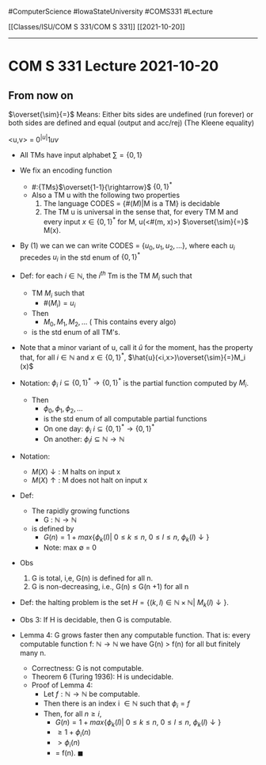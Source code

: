 #ComputerScience  #IowaStateUniversity  #COMS331 
#Lecture

[[Classes/ISU/COM S 331/COM S 331]] [[2021-10-20]]

---

# COM S 331 Lecture 2021-10-20

## From now on

$\overset{\sim}{=}$ Means: Either bits sides are undefined (run forever) or both sides are defined and equal (output and acc/rej) (The Kleene equality)

<u,v> = $0^{|u|}1uv$

- All TMs have input alphabet $\sum = \{0,1\}$
- We fix an encoding function 
	- #:{TMs}$\overset{1-1}{\rightarrow}$ $\{0,1\}^*$
	- Also a  TM u with the following two properties
		1. The language CODES = $\{\#(M) |\text{M is a TM}\}$ is decidable
		2. The TM u is universal in the sense that, for every TM M and every input $x \in \{0,1\}^*$ for M, u(<#(m, x)>) $\overset{\sim}{=}$ M(x).
- By (1) we can we can write CODES = {$u_0, u_1, u_2,...$}, where each $u_i$ precedes $u_i$ in the std enum of $\{0,1\}^*$
- Def: for each $i \in \mathbb{N}$, the $i^{th}$ Tm is the TM $M_i$ such that 
	- TM $M_i$ such that 
		- $\#(M_i) = u_i$
	- Then
		- $M_0, M_1, M_2, ...$ ( This contains every algo)
	- is the std enum of all TM's. 
- Note that a minor  variant of u, call it $\hat{u}$ for the moment, has the property that, for all  $i \in \mathbb{N}$ and $x \in \{0,1\}^*$, $\hat{u}(<i,x>)\overset{\sim}{=}M_i (x)$
- Notation: $\phi_i\ i \subseteq \{0,1\}^* \rightarrow \{0,1\}^*$ is the partial function computed by $M_i$.
	- Then
		- $\phi_0,\phi_1,\phi_2, ...$
		- is the std enum of all computable partial functions 
		- On one day: $\phi_i \ i \subseteq \{0,1\}^* \rightarrow \{0,1\}^*$
		- On another: $\phi_i i \subseteq \mathbb{N} \rightarrow \mathbb{N}$
- Notation: 
	- $M(X)\downarrow  :$ M halts on input x
	- $M(X)\uparrow  :$ M does not halt on input x
- Def: 
	- The rapidly growing functions
		- G : $\mathbb{N} \rightarrow \mathbb{N}$
	- is defined by
		- $G(n) = 1 + max \{ \phi_k (l) |\ 0 \leq k \leq n,\ 0 \leq l \leq n,\ \phi_k (l) \downarrow\}$
		- Note: max $\emptyset$ = 0


- Obs
	1.  G is total, i,e, G(n) is defined for all n.
	2.  G is non-decreasing, i.e., G(n) $\leq$ G(n +1)  for all n
- Def: the halting problem is the set $H = \{(k,l) \in \mathbb{N} \times \mathbb{N}|\ M_k(l)\downarrow\}$.
- Obs 3:  If H is decidable, then G is computable.  
- Lemma 4: G grows faster then any computable function. That is: every computable function f: $\mathbb{N} \rightarrow \mathbb{N}$ we have G(n) > f(n) for all but finitely many n. 	
	- Correctness: 	G is not computable.
	- Theorem 6 (Turing 1936): H is undecidable.
	- Proof of Lemma 4: 
		- Let $f: \mathbb{N} \rightarrow \mathbb{N}$ be computable. 
		- Then there is an index i $\in \mathbb{N}$ such that $\phi_i = f$
		- Then, for all $n \geq i$, 
			-  $G(n) = 1 + max \{ \phi_k (l) |\ 0 \leq k \leq n,\ 0 \leq l \leq n,\ \phi_k (l) \downarrow\}$
			-  $\geq 1 + \phi_i(n)$
			-  $>\phi_i (n)$
			-  = f(n). $\blacksquare$



